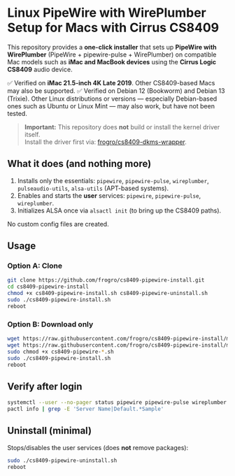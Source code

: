 # Linux PipeWire with WirePlumber Setup for Macs with Cirrus CS8409

This repository provides a **one-click installer** that sets up **PipeWire with WirePlumber** (PipeWire + pipewire-pulse + WirePlumber) on compatible Mac models such as **iMac and MacBook devices** using the **Cirrus Logic CS8409** audio device.

✅ Verified on **iMac 21.5-inch 4K Late 2019**. Other CS8409-based Macs may also be supported.
✅ Verified on Debian 12 (Bookworm) and Debian 13 (Trixie). Other Linux distributions or versions — especially Debian-based ones such as Ubuntu or Linux Mint — may also work, but have not been tested.

> **Important:** This repository does **not** build or install the kernel driver itself.  
> Install the driver first via: [frogro/cs8409-dkms-wrapper](https://github.com/frogro/cs8409-dkms-wrapper).

## What it does (and nothing more)

1) Installs only the essentials: `pipewire`, `pipewire-pulse`, `wireplumber`, `pulseaudio-utils`, `alsa-utils`  (APT-based systems).  
2) Enables and starts the **user** services: `pipewire`, `pipewire-pulse`, `wireplumber`.  
3) Initializes ALSA once via `alsactl init` (to bring up the CS8409 paths).

No custom config files are created.

## Usage

### Option A: Clone
```bash
git clone https://github.com/frogro/cs8409-pipewire-install.git
cd cs8409-pipewire-install
chmod +x cs8409-pipewire-install.sh cs8409-pipewire-uninstall.sh
sudo ./cs8409-pipewire-install.sh
reboot
```

### Option B: Download only
```bash
wget https://raw.githubusercontent.com/frogro/cs8409-pipewire-install/main/cs8409-pipewire-install.sh
wget https://raw.githubusercontent.com/frogro/cs8409-pipewire-install/main/cs8409-pipewire-uninstall.sh
sudo chmod +x cs8409-pipewire-*.sh
sudo ./cs8409-pipewire-install.sh
reboot
```

## Verify after login
```bash
systemctl --user --no-pager status pipewire pipewire-pulse wireplumber
pactl info | grep -E 'Server Name|Default.*Sample'
```

## Uninstall (minimal)
Stops/disables the user services (does **not** remove packages):
```bash
sudo ./cs8409-pipewire-uninstall.sh
reboot
```
